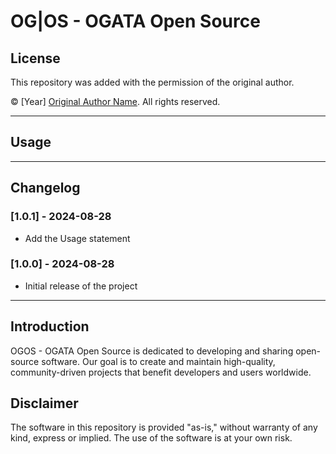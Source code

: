 <!-- You can only change the [Year] and [Original Author Name] in the copyright statement. -->

# OG|OS - OGATA Open Source

## License

<!-- This repository is licensed under the [Apache License](https://www.apache.org/licenses). -->
<!-- This repository is licensed under the [BSD License](https://opensource.org/licenses/bsd-license.php). -->
<!-- This repository is licensed under the [MIT License](https://opensource.org/licenses/mit-license.php). -->
<!-- This repository is licensed under the [GPL License](https://www.gnu.org/licenses/gpl-3.0.html). -->

This repository was added with the permission of the original author.

© [Year] [Original Author Name](Original.Author.Repositorie). All rights reserved.

---

## Usage

<!--
```bash
<code>
```
-->

---

## Changelog

### [1.0.1] - 2024-08-28
- Add the Usage statement

### [1.0.0] - 2024-08-28
- Initial release of the project

---

## Introduction

OGOS - OGATA Open Source is dedicated to developing and sharing open-source software. Our goal is to create and maintain high-quality, community-driven projects that benefit developers and users worldwide.

## Disclaimer

The software in this repository is provided "as-is," without warranty of any kind, express or implied. The use of the software is at your own risk.
